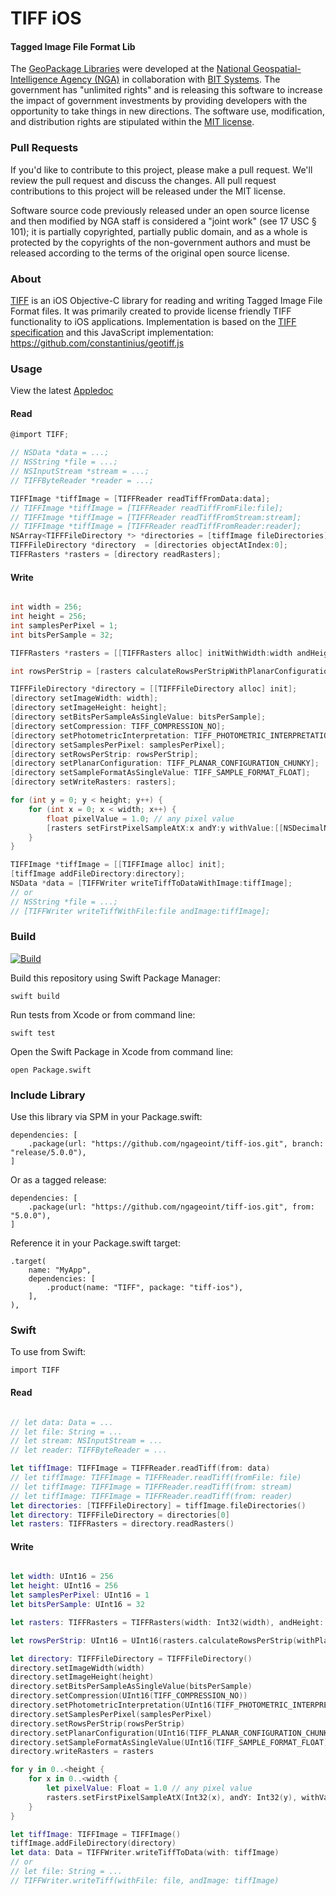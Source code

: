 # TIFF iOS

#### Tagged Image File Format Lib ####

The [GeoPackage Libraries](http://ngageoint.github.io/GeoPackage/) were developed at the [National Geospatial-Intelligence Agency (NGA)](http://www.nga.mil/) in collaboration with [BIT Systems](https://www.caci.com/bit-systems/). The government has "unlimited rights" and is releasing this software to increase the impact of government investments by providing developers with the opportunity to take things in new directions. The software use, modification, and distribution rights are stipulated within the [MIT license](http://choosealicense.com/licenses/mit/).

### Pull Requests ###
If you'd like to contribute to this project, please make a pull request. We'll review the pull request and discuss the changes. All pull request contributions to this project will be released under the MIT license.

Software source code previously released under an open source license and then modified by NGA staff is considered a "joint work" (see 17 USC § 101); it is partially copyrighted, partially public domain, and as a whole is protected by the copyrights of the non-government authors and must be released according to the terms of the original open source license.

### About ###

[TIFF](http://ngageoint.github.io/tiff-ios/) is an iOS Objective-C library for reading and writing Tagged Image File Format files. It was primarily created to provide license friendly TIFF functionality to iOS applications. Implementation is based on the [TIFF specification](https://partners.adobe.com/public/developer/en/tiff/TIFF6.pdf) and this JavaScript implementation: https://github.com/constantinius/geotiff.js

### Usage ###

View the latest [Appledoc](http://ngageoint.github.io/tiff-ios/docs/api/)

#### Read ####

```objectivec
@import TIFF;

// NSData *data = ...;
// NSString *file = ...;
// NSInputStream *stream = ...;
// TIFFByteReader *reader = ...;

TIFFImage *tiffImage = [TIFFReader readTiffFromData:data];
// TIFFImage *tiffImage = [TIFFReader readTiffFromFile:file];
// TIFFImage *tiffImage = [TIFFReader readTiffFromStream:stream];
// TIFFImage *tiffImage = [TIFFReader readTiffFromReader:reader];
NSArray<TIFFFileDirectory *> *directories = [tiffImage fileDirectories];
TIFFFileDirectory *directory  = [directories objectAtIndex:0];
TIFFRasters *rasters = [directory readRasters];

```

#### Write ####

```objectivec

int width = 256;
int height = 256;
int samplesPerPixel = 1;
int bitsPerSample = 32;

TIFFRasters *rasters = [[TIFFRasters alloc] initWithWidth:width andHeight:height andSamplesPerPixel:samplesPerPixel andSingleBitsPerSample:bitsPerSample];

int rowsPerStrip = [rasters calculateRowsPerStripWithPlanarConfiguration:(int)TIFF_PLANAR_CONFIGURATION_CHUNKY];

TIFFFileDirectory *directory = [[TIFFFileDirectory alloc] init];
[directory setImageWidth: width];
[directory setImageHeight: height];
[directory setBitsPerSampleAsSingleValue: bitsPerSample];
[directory setCompression: TIFF_COMPRESSION_NO];
[directory setPhotometricInterpretation: TIFF_PHOTOMETRIC_INTERPRETATION_BLACK_IS_ZERO];
[directory setSamplesPerPixel: samplesPerPixel];
[directory setRowsPerStrip: rowsPerStrip];
[directory setPlanarConfiguration: TIFF_PLANAR_CONFIGURATION_CHUNKY];
[directory setSampleFormatAsSingleValue: TIFF_SAMPLE_FORMAT_FLOAT];
[directory setWriteRasters: rasters];

for (int y = 0; y < height; y++) {
    for (int x = 0; x < width; x++) {
        float pixelValue = 1.0; // any pixel value
        [rasters setFirstPixelSampleAtX:x andY:y withValue:[[NSDecimalNumber alloc] initWithFloat:pixelValue]];
    }
}

TIFFImage *tiffImage = [[TIFFImage alloc] init];
[tiffImage addFileDirectory:directory];
NSData *data = [TIFFWriter writeTiffToDataWithImage:tiffImage];
// or
// NSString *file = ...;
// [TIFFWriter writeTiffWithFile:file andImage:tiffImage];

```

### Build ###

[![Build](https://github.com/ngageoint/tiff-ios/workflows/Build/badge.svg)](https://github.com/ngageoint/tiff-ios/actions/workflows/build.yml)

Build this repository using Swift Package Manager:

    swift build

Run tests from Xcode or from command line:

    swift test

Open the Swift Package in Xcode from command line:

    open Package.swift

### Include Library ###

Use this library via SPM in your Package.swift:

    dependencies: [
        .package(url: "https://github.com/ngageoint/tiff-ios.git", branch: "release/5.0.0"),
    ]
    
Or as a tagged release:

    dependencies: [
        .package(url: "https://github.com/ngageoint/tiff-ios.git", from: "5.0.0"),
    ]

Reference it in your Package.swift target:

    .target(
        name: "MyApp",
        dependencies: [
            .product(name: "TIFF", package: "tiff-ios"),
        ],
    ),

### Swift ###

To use from Swift:

    import TIFF

#### Read ####

```swift

// let data: Data = ...
// let file: String = ...
// let stream: NSInputStream = ...
// let reader: TIFFByteReader = ...

let tiffImage: TIFFImage = TIFFReader.readTiff(from: data)
// let tiffImage: TIFFImage = TIFFReader.readTiff(fromFile: file)
// let tiffImage: TIFFImage = TIFFReader.readTiff(from: stream)
// let tiffImage: TIFFImage = TIFFReader.readTiff(from: reader)
let directories: [TIFFFileDirectory] = tiffImage.fileDirectories()
let directory: TIFFFileDirectory = directories[0]
let rasters: TIFFRasters = directory.readRasters()

```

#### Write ####

```swift

let width: UInt16 = 256
let height: UInt16 = 256
let samplesPerPixel: UInt16 = 1
let bitsPerSample: UInt16 = 32

let rasters: TIFFRasters = TIFFRasters(width: Int32(width), andHeight: Int32(height), andSamplesPerPixel: Int32(samplesPerPixel), andSingleBitsPerSample: Int32(bitsPerSample))

let rowsPerStrip: UInt16 = UInt16(rasters.calculateRowsPerStrip(withPlanarConfiguration: Int32(TIFF_PLANAR_CONFIGURATION_CHUNKY)))

let directory: TIFFFileDirectory = TIFFFileDirectory()
directory.setImageWidth(width)
directory.setImageHeight(height)
directory.setBitsPerSampleAsSingleValue(bitsPerSample)
directory.setCompression(UInt16(TIFF_COMPRESSION_NO))
directory.setPhotometricInterpretation(UInt16(TIFF_PHOTOMETRIC_INTERPRETATION_BLACK_IS_ZERO))
directory.setSamplesPerPixel(samplesPerPixel)
directory.setRowsPerStrip(rowsPerStrip)
directory.setPlanarConfiguration(UInt16(TIFF_PLANAR_CONFIGURATION_CHUNKY))
directory.setSampleFormatAsSingleValue(UInt16(TIFF_SAMPLE_FORMAT_FLOAT))
directory.writeRasters = rasters

for y in 0..<height {
    for x in 0..<width {
        let pixelValue: Float = 1.0 // any pixel value
        rasters.setFirstPixelSampleAtX(Int32(x), andY: Int32(y), withValue: NSDecimalNumber(value: pixelValue))
    }
}

let tiffImage: TIFFImage = TIFFImage()
tiffImage.addFileDirectory(directory)
let data: Data = TIFFWriter.writeTiffToData(with: tiffImage)
// or
// let file: String = ...
// TIFFWriter.writeTiff(withFile: file, andImage: tiffImage)

```
